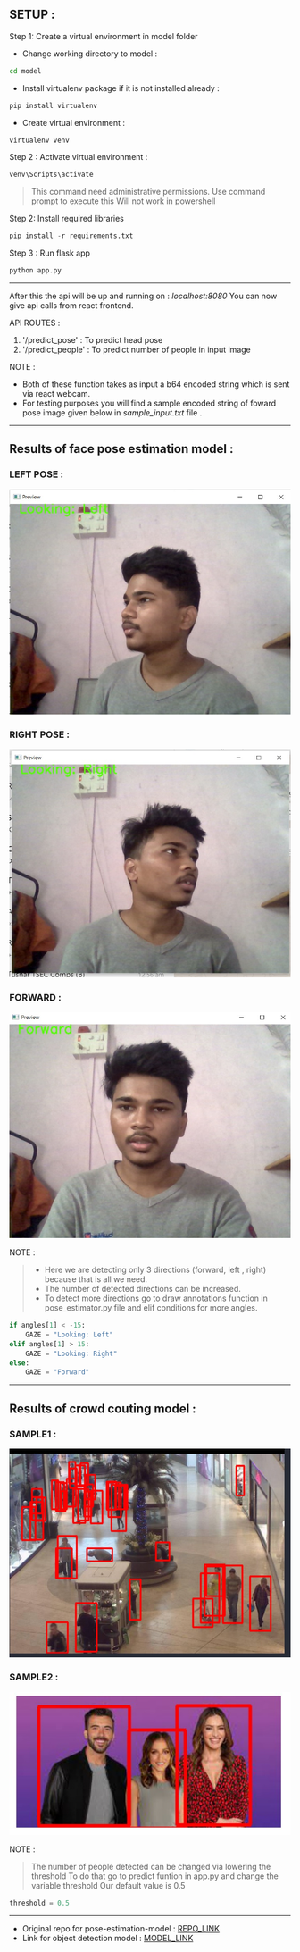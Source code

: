 ## SETUP :

Step 1: Create a virtual environment in model folder

- Change working directory to model :

```bash
cd model
```

- Install virtualenv package if it is not installed already :

```bash
pip install virtualenv
```

- Create virtual environment :

```bash
virtualenv venv
```

Step 2 : Activate virtual environment :

```bash
venv\Scripts\activate
```

> This command need administrative permissions.
> Use command prompt to execute this
> Will not work in powershell

Step 2: Install required libraries

```py
pip install -r requirements.txt
```

Step 3 : Run flask app

```bash
python app.py
```

---

After this the api will be up and running on : _localhost:8080_
You can now give api calls from react frontend.

API ROUTES :

1. '/predict_pose' : To predict head pose
2. '/predict_people' : To predict number of people in input image

NOTE :

- Both of these function takes as input a b64 encoded string which is sent via react webcam.
- For testing purposes you will find a sample encoded string of foward pose image given below in _sample_input.txt_ file .

---

## Results of face pose estimation model :

### LEFT POSE :

![left_pose](images/left.jpeg)

### RIGHT POSE :

![right_pose](images/right_pose.jpeg)

### FORWARD :

![straight_pose](images/forward.jpg)

NOTE :

> - Here we are detecting only 3 directions (forward, left , right) because that is all we need.
> - The number of detected directions can be increased.
> - To detect more directions go to draw annotations function in pose_estimator.py file and elif conditions for more angles.

```py
if angles[1] < -15:
    GAZE = "Looking: Left"
elif angles[1] > 15:
    GAZE = "Looking: Right"
else:
    GAZE = "Forward"
```

---

## Results of crowd couting model :

### SAMPLE1 :

![first_image](images/first.jpeg)

### SAMPLE2 :

![seccond_image](images/second.jpeg)

NOTE :

> The number of people detected can be changed via lowering the threshold
> To do that go to predict funtion in app.py and change the variable threshold
> Our default value is 0.5

```py
threshold = 0.5
```

---

- Original repo for pose-estimation-model : [REPO_LINK](https://github.com/yinguobing/head-pose-estimation)
- Link for object detection model : [MODEL_LINK](https://tfhub.dev/tensorflow/efficientdet/d0/1)
